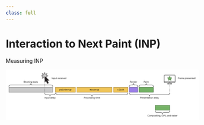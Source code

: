```yaml
---
class: full
---
```

# Interaction to Next Paint (INP)
Measuring INP

<div class="flex justify-center h-full">
  <img src="../images/inp-breakdown.svg"/>
</div>

<!--
- we generally check INP using the performance tab in the dev tools
- basic structure of tasks in the performance panel
- input delay
  - how long it takes from input to when the handler actually runs
  - same metric that FID used to use, except for all interactions, not just the first
- processing time
  - actual running time of handler itself
- presentation delay
  - style calculations
  - painting pixels
-->
